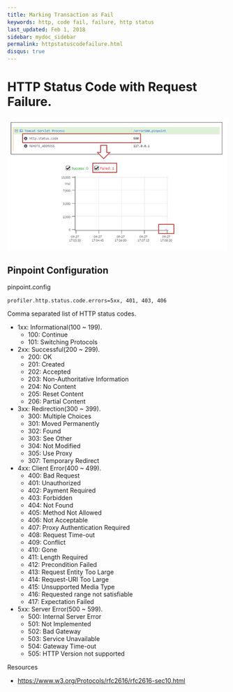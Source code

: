 ```yaml
---
title: Marking Transaction as Fail
keywords: http, code fail, failure, http status
last_updated: Feb 1, 2018
sidebar: mydoc_sidebar
permalink: httpstatuscodefailure.html
disqus: true
---
```


# HTTP Status Code with Request Failure.

![overview](images/http-status-code-failure-overview.png)

## Pinpoint Configuration

pinpoint.config
~~~
profiler.http.status.code.errors=5xx, 401, 403, 406
~~~
Comma separated list of HTTP status codes.
* 1xx: Informational(100 ~ 199).
  * 100: Continue
  * 101: Switching Protocols
* 2xx: Successful(200 ~ 299).
  * 200: OK
  * 201: Created
  * 202: Accepted
  * 203: Non-Authoritative Information
  * 204: No Content
  * 205: Reset Content
  * 206: Partial Content
* 3xx: Redirection(300 ~ 399).
  * 300: Multiple Choices
  * 301: Moved Permanently
  * 302: Found
  * 303: See Other
  * 304: Not Modified
  * 305: Use Proxy
  * 307: Temporary Redirect
* 4xx: Client Error(400 ~ 499).
  * 400: Bad Request
  * 401: Unauthorized
  * 402: Payment Required
  * 403: Forbidden
  * 404: Not Found
  * 405: Method Not Allowed
  * 406: Not Acceptable
  * 407: Proxy Authentication Required
  * 408: Request Time-out
  * 409: Conflict
  * 410: Gone
  * 411: Length Required
  * 412: Precondition Failed
  * 413: Request Entity Too Large
  * 414: Request-URI Too Large
  * 415: Unsupported Media Type
  * 416: Requested range not satisfiable
  * 417: Expectation Failed
* 5xx: Server Error(500 ~ 599).
  * 500: Internal Server Error
  * 501: Not Implemented
  * 502: Bad Gateway
  * 503: Service Unavailable
  * 504: Gateway Time-out
  * 505: HTTP Version not supported

Resources
* https://www.w3.org/Protocols/rfc2616/rfc2616-sec10.html


